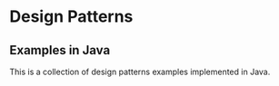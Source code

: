 # Design Patterns

## Examples in Java

This is a collection of design patterns examples implemented in Java.